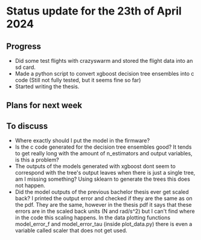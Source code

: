 # Status update for the 23th of April 2024

## Progress
- Did some test flights with crazyswarm and stored the flight data into an sd card.
- Made a python script to convert xgboost decision tree ensembles into c code (Still not fully tested, but it seems fine so far)
- Started writing the thesis.

## Plans for next week

## To discuss
- Where exactly should I put the model in the firmware?
- Is the c code generated for the decision tree ensembles good? It tends to get really long with the amount of n_estimators and output variables, is this a problem?
- The outputs of the models generated with xgboost dont seem to correspond with the tree's output leaves when there is just a single tree, am I missing something? Using sklearn to generate the trees this does not happen.
- Did the model outputs of the previous bachelor thesis ever get scaled back? I printed the output error and checked if they are the same as on the pdf. They are the same, however in the thesis pdf it says that these errors are in the scaled back units (N and rad/s^2) but I can't find where in the code this scaling happens. In the data plotting functions model_error_f and model_error_tau (inside plot_data.py) there is even a variable called scaler that does not get used.
